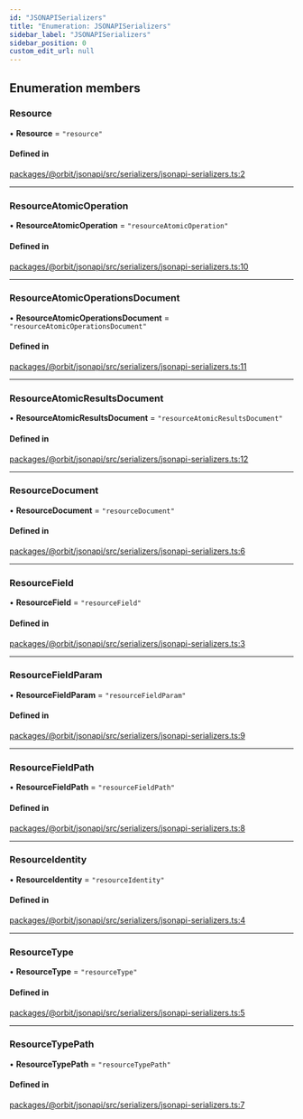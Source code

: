 ```yaml
---
id: "JSONAPISerializers"
title: "Enumeration: JSONAPISerializers"
sidebar_label: "JSONAPISerializers"
sidebar_position: 0
custom_edit_url: null
---
```


## Enumeration members

### Resource

• **Resource** = `"resource"`

#### Defined in

[packages/@orbit/jsonapi/src/serializers/jsonapi-serializers.ts:2](https://github.com/orbitjs/orbit/blob/6e0cbd41/packages/@orbit/jsonapi/src/serializers/jsonapi-serializers.ts#L2)

___

### ResourceAtomicOperation

• **ResourceAtomicOperation** = `"resourceAtomicOperation"`

#### Defined in

[packages/@orbit/jsonapi/src/serializers/jsonapi-serializers.ts:10](https://github.com/orbitjs/orbit/blob/6e0cbd41/packages/@orbit/jsonapi/src/serializers/jsonapi-serializers.ts#L10)

___

### ResourceAtomicOperationsDocument

• **ResourceAtomicOperationsDocument** = `"resourceAtomicOperationsDocument"`

#### Defined in

[packages/@orbit/jsonapi/src/serializers/jsonapi-serializers.ts:11](https://github.com/orbitjs/orbit/blob/6e0cbd41/packages/@orbit/jsonapi/src/serializers/jsonapi-serializers.ts#L11)

___

### ResourceAtomicResultsDocument

• **ResourceAtomicResultsDocument** = `"resourceAtomicResultsDocument"`

#### Defined in

[packages/@orbit/jsonapi/src/serializers/jsonapi-serializers.ts:12](https://github.com/orbitjs/orbit/blob/6e0cbd41/packages/@orbit/jsonapi/src/serializers/jsonapi-serializers.ts#L12)

___

### ResourceDocument

• **ResourceDocument** = `"resourceDocument"`

#### Defined in

[packages/@orbit/jsonapi/src/serializers/jsonapi-serializers.ts:6](https://github.com/orbitjs/orbit/blob/6e0cbd41/packages/@orbit/jsonapi/src/serializers/jsonapi-serializers.ts#L6)

___

### ResourceField

• **ResourceField** = `"resourceField"`

#### Defined in

[packages/@orbit/jsonapi/src/serializers/jsonapi-serializers.ts:3](https://github.com/orbitjs/orbit/blob/6e0cbd41/packages/@orbit/jsonapi/src/serializers/jsonapi-serializers.ts#L3)

___

### ResourceFieldParam

• **ResourceFieldParam** = `"resourceFieldParam"`

#### Defined in

[packages/@orbit/jsonapi/src/serializers/jsonapi-serializers.ts:9](https://github.com/orbitjs/orbit/blob/6e0cbd41/packages/@orbit/jsonapi/src/serializers/jsonapi-serializers.ts#L9)

___

### ResourceFieldPath

• **ResourceFieldPath** = `"resourceFieldPath"`

#### Defined in

[packages/@orbit/jsonapi/src/serializers/jsonapi-serializers.ts:8](https://github.com/orbitjs/orbit/blob/6e0cbd41/packages/@orbit/jsonapi/src/serializers/jsonapi-serializers.ts#L8)

___

### ResourceIdentity

• **ResourceIdentity** = `"resourceIdentity"`

#### Defined in

[packages/@orbit/jsonapi/src/serializers/jsonapi-serializers.ts:4](https://github.com/orbitjs/orbit/blob/6e0cbd41/packages/@orbit/jsonapi/src/serializers/jsonapi-serializers.ts#L4)

___

### ResourceType

• **ResourceType** = `"resourceType"`

#### Defined in

[packages/@orbit/jsonapi/src/serializers/jsonapi-serializers.ts:5](https://github.com/orbitjs/orbit/blob/6e0cbd41/packages/@orbit/jsonapi/src/serializers/jsonapi-serializers.ts#L5)

___

### ResourceTypePath

• **ResourceTypePath** = `"resourceTypePath"`

#### Defined in

[packages/@orbit/jsonapi/src/serializers/jsonapi-serializers.ts:7](https://github.com/orbitjs/orbit/blob/6e0cbd41/packages/@orbit/jsonapi/src/serializers/jsonapi-serializers.ts#L7)
